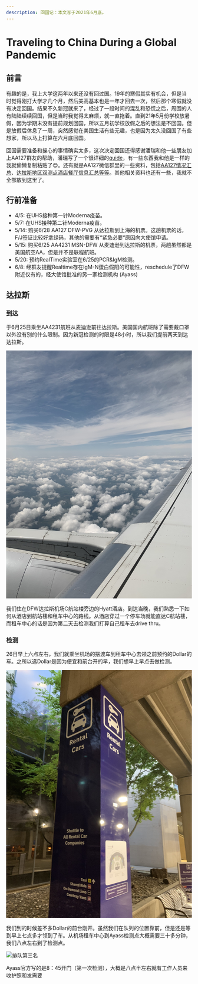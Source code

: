 ```yaml
---
description: 回国记：本文写于2021年6月底。
---
```


# Traveling to China During a Global Pandemic

## 前言

有趣的是，我上大学这两年以来还没有回过国。19年的寒假其实有机会，但是当时觉得刚打大学才几个月，然后美高基本也是一年才回去一次，然后那个寒假就没有决定回国。结果不久新冠就来了，经过了一段时间的混乱和恐慌之后，周围的人有陆陆续续回国，但是当时我觉得太麻烦，就一直拖着。直到21年5月份学校放暑假，因为学期末没有提前规划回国，所以五月初学校放假之后的想法是不回国。但是放假后休息了一周，突然感觉在美国生活有些无趣，也是因为太久没回国了有些想家，所以马上打算在六月底回国。

回国需要准备和操心的事情确实太多，这次决定回国还得感谢潘瑞和他一些朋友加上AA127群友的帮助，潘瑞写了一个很详细的[guide](https://ruipeterpan.gitbook.io/paper-reading-notes/blog/blog-index/aa127-hui-guo-ji)，有一些东西我和他是一样的我就偷懒复制粘贴了😊。还有就是AA127微信群里的一些资料，包括[AA127情况汇总](https://docs.google.com/document/d/1-m6GvE3ZDos4Mtm27KZhwPAYH0CTZme-Jh3zi_Cygwk/edit)、[达拉斯地区双测点酒店餐厅信息汇总等等](https://docs.qq.com/doc/DSHpwV0NDYkdZSVFT)。其他相关资料也还有一些，我就不全部放到这里了。

## 行前准备

* 4/5: 在UHS接种第一针Moderna疫苗。
* 5/7: 在UHS接种第二针Moderna疫苗。
* 5/14: 购买6/28 AA127 DFW-PVG 从达拉斯到上海的机票。这趟机票的话，F/J签证比较好拿绿码，其他的需要有“紧急必要“原因向大使馆申请。
* 5/15: 购买6/25 AA4231 MSN-DFW 从麦迪逊到达拉斯的机票，两趟虽然都是美国航空AA，但是并不是联程航班。
* 5/20: 预约RealTime实验室在6/25的PCR&IgM检测。
* 6/8: 经群友提醒Realtime存在IgM-N蛋白假阳的可能性，reschedule了DFW附近仅有的，经大使馆批准的另一家检测机构 \(Ayass\)

## 达拉斯

### 到达

于6月25日乘坐AA4231航班从麦迪逊前往达拉斯。美国国内航班除了需要戴口罩以外没有别的什么限制。因为新冠检测的时限是48小时，所以我们提前两天到达达拉斯。

![AA4231&#x4ECE;&#x9EA6;&#x8FEA;&#x900A;&#x5230;&#x8FBE;&#x62C9;&#x65AF;](../.gitbook/assets/1.jpg)

我们住在DFW达拉斯机场C航站楼旁边的Hyatt酒店。到达当晚，我们熟悉一下如何从酒店到航站楼和租车中心的路线。从酒店穿过一个停车场就能直达C航站楼，而租车中心的话是因为第二天去检测我们打算自己租车去drive thru。

### 检测

26日早上六点左右，我们就乘坐机场的摆渡车到租车中心去领之前预约的Dollar的车。之所以选Dollar是因为便宜和前台开的早，我们想早上早点去做检测。

![&#x673A;&#x573A;&#x6446;&#x6E21;&#x8F66;&#x7AD9;](../.gitbook/assets/2.jpg)

我们到的时候差不多Dollar的前台刚开。虽然我们在队列的位置靠前，但是还是等到早上七点多才领到了车。从机场租车中心到Ayass检测点大概需要三十多分钟，我们八点左右到了检测点。

![&#x6392;&#x961F;&#x7B2C;&#x4E09;&#x540D;](../.gitbook/assets/3.jpg)

Ayass官方写的是8：45开门（第一次检测），大概是八点半左右就有工作人员来收护照和发需要

